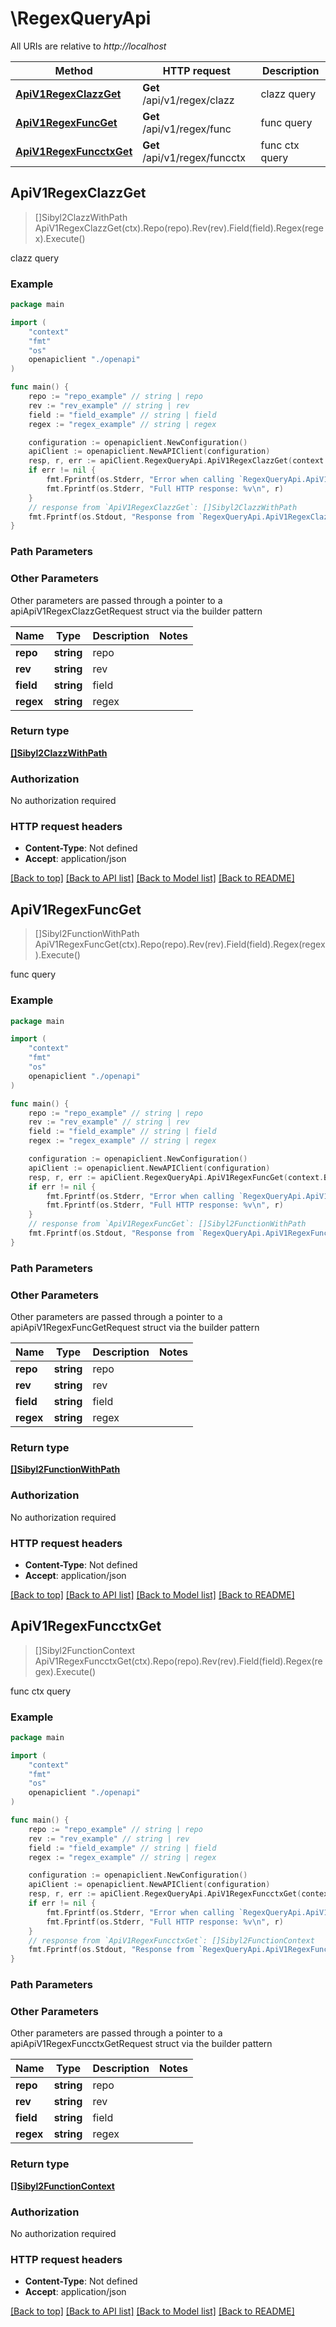 # \RegexQueryApi

All URIs are relative to *http://localhost*

Method | HTTP request | Description
------------- | ------------- | -------------
[**ApiV1RegexClazzGet**](RegexQueryApi.md#ApiV1RegexClazzGet) | **Get** /api/v1/regex/clazz | clazz query
[**ApiV1RegexFuncGet**](RegexQueryApi.md#ApiV1RegexFuncGet) | **Get** /api/v1/regex/func | func query
[**ApiV1RegexFuncctxGet**](RegexQueryApi.md#ApiV1RegexFuncctxGet) | **Get** /api/v1/regex/funcctx | func ctx query



## ApiV1RegexClazzGet

> []Sibyl2ClazzWithPath ApiV1RegexClazzGet(ctx).Repo(repo).Rev(rev).Field(field).Regex(regex).Execute()

clazz query

### Example

```go
package main

import (
    "context"
    "fmt"
    "os"
    openapiclient "./openapi"
)

func main() {
    repo := "repo_example" // string | repo
    rev := "rev_example" // string | rev
    field := "field_example" // string | field
    regex := "regex_example" // string | regex

    configuration := openapiclient.NewConfiguration()
    apiClient := openapiclient.NewAPIClient(configuration)
    resp, r, err := apiClient.RegexQueryApi.ApiV1RegexClazzGet(context.Background()).Repo(repo).Rev(rev).Field(field).Regex(regex).Execute()
    if err != nil {
        fmt.Fprintf(os.Stderr, "Error when calling `RegexQueryApi.ApiV1RegexClazzGet``: %v\n", err)
        fmt.Fprintf(os.Stderr, "Full HTTP response: %v\n", r)
    }
    // response from `ApiV1RegexClazzGet`: []Sibyl2ClazzWithPath
    fmt.Fprintf(os.Stdout, "Response from `RegexQueryApi.ApiV1RegexClazzGet`: %v\n", resp)
}
```

### Path Parameters



### Other Parameters

Other parameters are passed through a pointer to a apiApiV1RegexClazzGetRequest struct via the builder pattern


Name | Type | Description  | Notes
------------- | ------------- | ------------- | -------------
 **repo** | **string** | repo | 
 **rev** | **string** | rev | 
 **field** | **string** | field | 
 **regex** | **string** | regex | 

### Return type

[**[]Sibyl2ClazzWithPath**](Sibyl2ClazzWithPath.md)

### Authorization

No authorization required

### HTTP request headers

- **Content-Type**: Not defined
- **Accept**: application/json

[[Back to top]](#) [[Back to API list]](../README.md#documentation-for-api-endpoints)
[[Back to Model list]](../README.md#documentation-for-models)
[[Back to README]](../README.md)


## ApiV1RegexFuncGet

> []Sibyl2FunctionWithPath ApiV1RegexFuncGet(ctx).Repo(repo).Rev(rev).Field(field).Regex(regex).Execute()

func query

### Example

```go
package main

import (
    "context"
    "fmt"
    "os"
    openapiclient "./openapi"
)

func main() {
    repo := "repo_example" // string | repo
    rev := "rev_example" // string | rev
    field := "field_example" // string | field
    regex := "regex_example" // string | regex

    configuration := openapiclient.NewConfiguration()
    apiClient := openapiclient.NewAPIClient(configuration)
    resp, r, err := apiClient.RegexQueryApi.ApiV1RegexFuncGet(context.Background()).Repo(repo).Rev(rev).Field(field).Regex(regex).Execute()
    if err != nil {
        fmt.Fprintf(os.Stderr, "Error when calling `RegexQueryApi.ApiV1RegexFuncGet``: %v\n", err)
        fmt.Fprintf(os.Stderr, "Full HTTP response: %v\n", r)
    }
    // response from `ApiV1RegexFuncGet`: []Sibyl2FunctionWithPath
    fmt.Fprintf(os.Stdout, "Response from `RegexQueryApi.ApiV1RegexFuncGet`: %v\n", resp)
}
```

### Path Parameters



### Other Parameters

Other parameters are passed through a pointer to a apiApiV1RegexFuncGetRequest struct via the builder pattern


Name | Type | Description  | Notes
------------- | ------------- | ------------- | -------------
 **repo** | **string** | repo | 
 **rev** | **string** | rev | 
 **field** | **string** | field | 
 **regex** | **string** | regex | 

### Return type

[**[]Sibyl2FunctionWithPath**](Sibyl2FunctionWithPath.md)

### Authorization

No authorization required

### HTTP request headers

- **Content-Type**: Not defined
- **Accept**: application/json

[[Back to top]](#) [[Back to API list]](../README.md#documentation-for-api-endpoints)
[[Back to Model list]](../README.md#documentation-for-models)
[[Back to README]](../README.md)


## ApiV1RegexFuncctxGet

> []Sibyl2FunctionContext ApiV1RegexFuncctxGet(ctx).Repo(repo).Rev(rev).Field(field).Regex(regex).Execute()

func ctx query

### Example

```go
package main

import (
    "context"
    "fmt"
    "os"
    openapiclient "./openapi"
)

func main() {
    repo := "repo_example" // string | repo
    rev := "rev_example" // string | rev
    field := "field_example" // string | field
    regex := "regex_example" // string | regex

    configuration := openapiclient.NewConfiguration()
    apiClient := openapiclient.NewAPIClient(configuration)
    resp, r, err := apiClient.RegexQueryApi.ApiV1RegexFuncctxGet(context.Background()).Repo(repo).Rev(rev).Field(field).Regex(regex).Execute()
    if err != nil {
        fmt.Fprintf(os.Stderr, "Error when calling `RegexQueryApi.ApiV1RegexFuncctxGet``: %v\n", err)
        fmt.Fprintf(os.Stderr, "Full HTTP response: %v\n", r)
    }
    // response from `ApiV1RegexFuncctxGet`: []Sibyl2FunctionContext
    fmt.Fprintf(os.Stdout, "Response from `RegexQueryApi.ApiV1RegexFuncctxGet`: %v\n", resp)
}
```

### Path Parameters



### Other Parameters

Other parameters are passed through a pointer to a apiApiV1RegexFuncctxGetRequest struct via the builder pattern


Name | Type | Description  | Notes
------------- | ------------- | ------------- | -------------
 **repo** | **string** | repo | 
 **rev** | **string** | rev | 
 **field** | **string** | field | 
 **regex** | **string** | regex | 

### Return type

[**[]Sibyl2FunctionContext**](Sibyl2FunctionContext.md)

### Authorization

No authorization required

### HTTP request headers

- **Content-Type**: Not defined
- **Accept**: application/json

[[Back to top]](#) [[Back to API list]](../README.md#documentation-for-api-endpoints)
[[Back to Model list]](../README.md#documentation-for-models)
[[Back to README]](../README.md)

